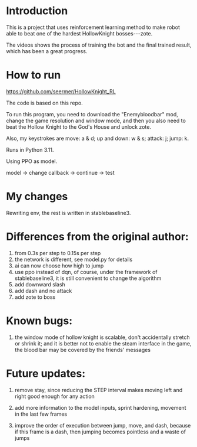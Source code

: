 # Introduction

This is a project that uses reinforcement learning method to make robot able to beat one of the hardest HollowKnight bosses---zote.



The videos shows the process of training the bot and the final trained result, which has been a great progress.

# How to run

https://github.com/seermer/HollowKnight_RL  

The code is based on this repo.

To run this program, you need to download the "Enemybloodbar" mod, change the game resolution and window mode, and then you also need to beat the Hollow Knight to the God's House and unlock zote.

Also, my keystrokes are move: a & d; up and down: w & s; attack: j; jump: k.

Runs in Python 3.11.

Using PPO as model.

model -> change callback -> continue -> test

# My changes

Rewriting env, the rest is written in stablebaseline3.

# Differences from the original author:

1. from 0.3s per step to 0.15s per step
2. the network is different, see model.py for details
3. ai can now choose how high to jump
4. use ppo instead of dqn, of course, under the framework of stablebaseline3, it is still convenient to change the algorithm
5. add downward slash
6. add dash and no attack
7. add zote to boss

# Known bugs:

1. the window mode of hollow knight is scalable, don't accidentally stretch or shrink it; and it is better not to enable the steam interface in the game, the blood bar may be covered by the friends' messages

# Future updates:

1. remove stay, since reducing the STEP interval makes moving left and right good enough for any action

2. add more information to the model inputs, sprint hardening, movement in the last few frames

3. improve the order of execution between jump, move, and dash, because if this frame is a dash, then jumping becomes pointless and a waste of jumps
